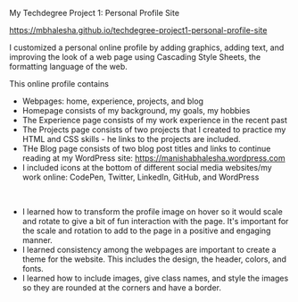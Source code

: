 My Techdegree Project 1: Personal Profile Site

https://mbhalesha.github.io/techdegree-project1-personal-profile-site
 
I customized a personal online profile by adding graphics, adding text, and improving the look of a web page using Cascading Style Sheets, the formatting language of the web. 

This online profile contains
- Webpages: home, experience, projects, and blog
- Homepage consists of my background, my goals, my hobbies
- The Experience page consists of my work experience in the recent past
- The Projects page consists of two projects that I created to practice my HTML and CSS skills - he links to the projects are included.
- THe Blog page consists of two blog post titles and links to continue reading at my WordPress site: https://manishabhalesha.wordpress.com
- I included icons at the bottom of different social media websites/my work online: CodePen, Twitter, LinkedIn, GitHub, and WordPress  

<br>

- I learned how to transform the profile image on hover so it would scale and rotate to give a bit of fun interaction with the page. It's important for the scale and rotation to add to the page in a positive and engaging manner.
- I learned consistency among the webpages are important to create a theme for the website. This includes the design, the header, colors, and fonts.
- I learned how to include images, give class names, and style the images so they are rounded at the corners and have a border.
 

